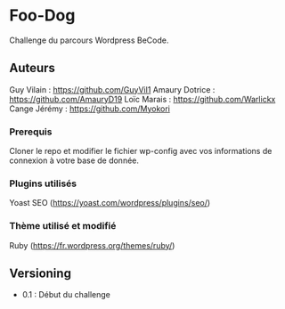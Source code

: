 # Foo-Dog

Challenge du parcours Wordpress BeCode.

## Auteurs

Guy Vilain : https://github.com/GuyVil1
Amaury Dotrice : https://github.com/AmauryD19
Loïc Marais : https://github.com/Warlickx
Cange Jérémy : https://github.com/Myokori

### Prerequis

Cloner le repo et modifier le fichier wp-config avec vos informations de connexion à votre base de donnée.

### Plugins utilisés

Yoast SEO (https://yoast.com/wordpress/plugins/seo/)

### Thème utilisé et modifié

Ruby (https://fr.wordpress.org/themes/ruby/)

## Versioning

- 0.1 : Début du challenge
